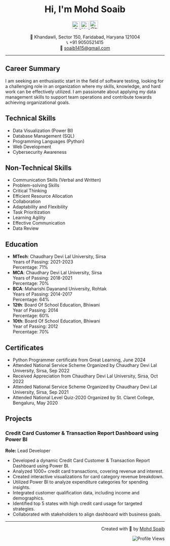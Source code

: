 <h1 align="center">Hi, I'm Mohd Soaib</h1>
<p align="center">
  <a href="mailto:soaib1415@gmail.com">
    <img src="https://www.vectorlogo.zone/logos/gmail/gmail-icon.svg" width="24px" alt="Gmail">
  </a>
  <a href="https://www.linkedin.com/in/soaib1415">
    <img src="https://www.vectorlogo.zone/logos/linkedin/linkedin-icon.svg" width="24px" alt="LinkedIn">
  </a>
  <a href="https://github.com/soaib1415">
    <img src="https://www.vectorlogo.zone/logos/github/github-tile.svg" width="26px" alt="GitHub">
  </a>
</p>

<p align="center">
  📍 Khandawli, Sector 150, Faridabad, Haryana 121004<br>
  📞 +91 9050521415<br>
  📧 <a href="mailto:soaib1415@gmail.com">soaib1415@gmail.com</a>
</p>

---

<h2>Career Summary</h2>
<p>
  I am seeking an enthusiastic start in the field of software testing, looking for a challenging role in an organization where my skills, knowledge, and hard work can be effectively utilized. I am passionate about applying my data management skills to support team operations and contribute towards achieving organizational goals.
</p>

<h2>Technical Skills</h2>
<ul>
  <li>Data Visualization (Power BI)</li>
  <li>Database Management (SQL)</li>
  <li>Programming Languages (Python)</li>
  <li>Web Development</li>
  <li>Cybersecurity Awareness</li>
</ul>

<h2>Non-Technical Skills</h2>
<ul>
  <li>Communication Skills (Verbal and Written)</li>
  <li>Problem-solving Skills</li>
  <li>Critical Thinking</li>
  <li>Efficient Resource Allocation</li>
  <li>Collaboration</li>
  <li>Adaptability and Flexibility</li>
  <li>Task Prioritization</li>
  <li>Learning Agility</li>
  <li>Effective Communication</li>
  <li>Data Review</li>
</ul>

<h2>Education</h2>
<ul>
  <li><b>MTech</b>: Chaudhary Devi Lal University, Sirsa<br>Years of Passing: 2021-2023<br>Percentage: 71%</li>
  <li><b>MCA</b>: Chaudhary Devi Lal University, Sirsa<br>Years of Passing: 2018-2021<br>Percentage: 70%</li>
  <li><b>BCA</b>: Maharishi Dayanand University, Rohtak<br>Years of Passing: 2014-2017<br>Percentage: 64%</li>
  <li><b>12th</b>: Board Of School Education, Bhiwani<br>Year of Passing: 2014<br>Percentage: 60%</li>
  <li><b>10th</b>: Board Of School Education, Bhiwani<br>Year of Passing: 2012<br>Percentage: 70%</li>
</ul>

<h2>Certificates</h2>
<ul>
  <li>Python Programmer certificate from Great Learning, June 2024</li>
  <li>Attended National Service Scheme Organized by Chaudhary Devi Lal University, Sirsa, Sep 2022</li>
  <li>Received Appreciation from Chaudhary Devi Lal University, Sirsa, Oct 2022</li>
  <li>Attended National Service Scheme Organized by Chaudhary Devi Lal University, Sirsa, Sep 2021</li>
  <li>Attended National Level Quiz-2020 Organized by St. Claret College, Bengaluru, May 2020</li>
</ul>

<h2>Projects</h2>

<h3>Credit Card Customer & Transaction Report Dashboard using Power BI</h3>
<p><b>Role:</b> Lead Developer</p>
<ul>
  <li>Developed a dynamic Credit Card Customer & Transaction Report Dashboard using Power BI.</li>
  <li>Analyzed 1000+ credit card transactions, covering revenue and interest.</li>
  <li>Created interactive visualizations for card category revenue breakdown.</li>
  <li>Utilized Power BI to analyze expenditure categories for spending insights.</li>
  <li>Integrated customer qualification data, including income and demographics.</li>
  <li>Identified top 5 states with high credit card usage for targeted strategies.</li>
  <li>Collaborated with stakeholders to align dashboard with business goals.</li>
</ul>

---

<p align="right">Created with 🧡 by <a href="https://github.com/soaib1415">Mohd Soaib</a></p>
<p align="right">
  <img src="https://komarev.com/ghpvc/?username=soaib1415&label=Profile%20views&color=0e75b6&style=flat" alt="Profile Views" />
</p>
